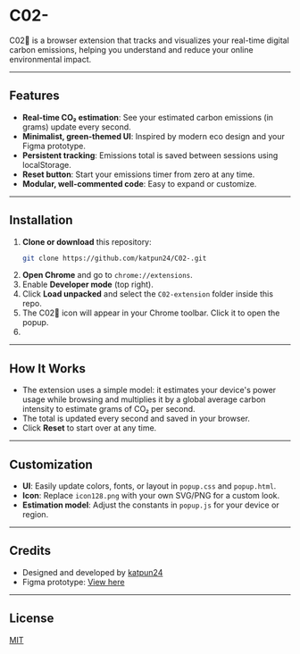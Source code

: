 # C02-
C02🌿 is a browser extension that tracks and visualizes your real-time digital carbon emissions, helping you understand and reduce your online environmental impact.

---

## Features
- **Real-time CO₂ estimation**: See your estimated carbon emissions (in grams) update every second.
- **Minimalist, green-themed UI**: Inspired by modern eco design and your Figma prototype.
- **Persistent tracking**: Emissions total is saved between sessions using localStorage.
- **Reset button**: Start your emissions timer from zero at any time.
- **Modular, well-commented code**: Easy to expand or customize.

---

## Installation
1. **Clone or download** this repository:
   ```bash
   git clone https://github.com/katpun24/C02-.git
   ```
2. **Open Chrome** and go to `chrome://extensions`.
3. Enable **Developer mode** (top right).
4. Click **Load unpacked** and select the `C02-extension` folder inside this repo.
5. The C02🌿 icon will appear in your Chrome toolbar. Click it to open the popup.
6. 
---

## How It Works
- The extension uses a simple model: it estimates your device's power usage while browsing and multiplies it by a global average carbon intensity to estimate grams of CO₂ per second.
- The total is updated every second and saved in your browser.
- Click **Reset** to start over at any time.

---

## Customization
- **UI**: Easily update colors, fonts, or layout in `popup.css` and `popup.html`.
- **Icon**: Replace `icon128.png` with your own SVG/PNG for a custom look.
- **Estimation model**: Adjust the constants in `popup.js` for your device or region.

---

## Credits
- Designed and developed by [katpun24](https://github.com/katpun24)
- Figma prototype: [View here](https://www.figma.com/design/As80fu7lN9LNrbCvaVc0NM/C02%F0%9F%8C%BF?node-id=0-1&t=NebSizWTeDhF2kFI-1)

---

## License
[MIT](../LICENSE) 
